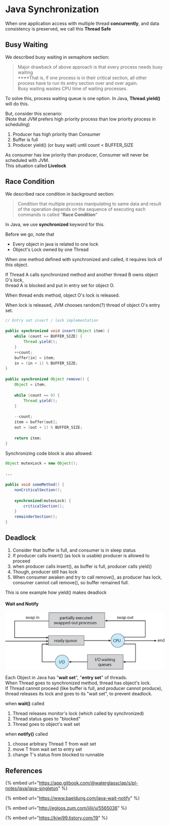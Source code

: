 # Java Synchronization

When one application access with multiple thread **concurrently**, and data consistency is preserved, we call this **Thread Safe**

## **Busy Waiting**

We described busy waiting in semaphore section:

> Major drawback of above approach is that every process needs busy waiting  
> ****That is, if one process is in their critical section, all other process have to run its entry section over and over again.  
> Busy waiting wastes CPU time of waiting processes.

To solve this, process waiting queue is one option. In Java, **Thread.yield\(\)** will do this.

But, consider this scenario:  
\(Note that JVM prefers high priority process than low priority process in scheduling\)

1. Producer has high priority than Consumer
2. Buffer is full
3. Producer yield\(\) \(or busy wait\) until count &lt; BUFFER\_SIZE

As consumer has low priority than producer, Consumer will never be scheduled with JVM.  
This situation called **Livelock**

## Race Condition

We described race condition in background section:

> Condition that multiple process manipulating to same data and result of the operation depends on the sequence of executing each commands is called "**Race Condition**"

In Java, we use **synchronized** keyword for this.

Before we go, note that

* Every object in java is related to one lock
* Object's Lock owned by one Thread

When one method defined with synchronized and called, it requires lock of this object.

If Thread A calls synchronized method and another thread B owns object O's lock,  
thread A is blocked and put in entry set for object O.

When thread ends method, object O's lock is released.

When lock is released, JVM chooses random\(?\) thread of object O's entry set.

```java
// Entry set insert / lock implementation

public synchronized void insert(Object item) {
    while (count == BUFFER_SIZE) {
        Thread.yield();
    }
    ++count;
    buffer[in] = item;
    in = (in + 1) % BUFFER_SIZE;
}

public synchronized Object remove() {
    Object = item;
    
    while (count == 0) {
        Thread.yield();
    }
    
    --count;
    item = buffer[out];
    out = (out + 1) % BUFFER_SIZE;
    
    return item;
}
```

Synchronizing code block is also allowed:

```java
Object mutexLock = new Object();

...

public void someMethod() {
    nonCriticalSection();
    
    synchronized(mutexLock) {
        criticalSection();
    }
    remainderSection();
}
```

## Deadlock

1. Consider that buffer is full, and consumer is in sleep status
2. If producer calls insert\(\) \(as lock is usable\) producer is allowed to proceed
3. when producer calls insert\(\), as buffer is full, producer calls yield\(\)
4. Though, producer still has lock
5. When consumer awaken and try to call remove\(\), as producer has lock, consumer cannot call remove\(\), so buffer remained full.

This is one example how yield\(\) makes deadlock

#### Wait and Notify

![](../../.gitbook/assets/image%20%2815%29.png)

Each Object in Java has "**wait set**", "**entry set**" of threads.  
When Thread goes to synchronized method, thread has object's lock.  
If Thread cannot proceed \(like buffer is full, and producer cannot produce\), thread releases its lock and goes to its "wait set", to prevent deadlock.

  
when **wait\(\)** called

1. Thread releases monitor's lock \(which called by synchronized\)
2. Thread status goes to "blocked"
3. Thread goes to object's wait set

when **notify\(\)** called

1. choose arbitrary Thread T from wait set
2. move T from wait set to entry set
3. change T's status from blocked to runnable



## References

{% embed url="https://app.gitbook.com/@waterglassclap/s/pl-notes/java/java-singleton" %}

{% embed url="https://www.baeldung.com/java-wait-notify" %}

{% embed url="http://egloos.zum.com/iilii/v/5565036" %}

{% embed url="https://kiwi99.tistory.com/19" %}







